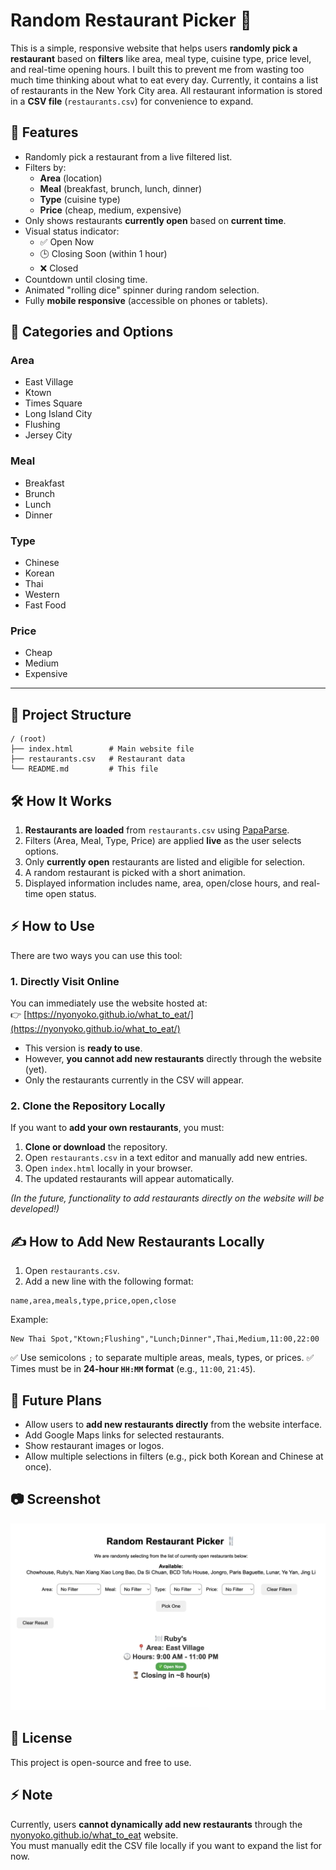 # Random Restaurant Picker 🍴

This is a simple, responsive website that helps users **randomly pick a restaurant** based on **filters** like area, meal type, cuisine type, price level, and real-time opening hours. I built this to prevent me from wasting too much time thinking about what to eat every day. Currently, it contains a list of restaurants in the New York City area. All restaurant information is stored in a **CSV file** (`restaurants.csv`) for convenience to expand.

## 🌟 Features

- Randomly pick a restaurant from a live filtered list.
- Filters by:
  - **Area** (location)
  - **Meal** (breakfast, brunch, lunch, dinner)
  - **Type** (cuisine type)
  - **Price** (cheap, medium, expensive)
- Only shows restaurants **currently open** based on **current time**.
- Visual status indicator:
  - ✅ Open Now
  - 🕒 Closing Soon (within 1 hour)
  - ❌ Closed
- Countdown until closing time.
- Animated "rolling dice" spinner during random selection.
- Fully **mobile responsive** (accessible on phones or tablets).

## 📄 Categories and Options

### Area

- East Village
- Ktown
- Times Square
- Long Island City
- Flushing
- Jersey City

### Meal

- Breakfast
- Brunch
- Lunch
- Dinner

### Type

- Chinese
- Korean
- Thai
- Western
- Fast Food

### Price

- Cheap
- Medium
- Expensive

---

## 📁 Project Structure

```
/ (root)
├── index.html        # Main website file
├── restaurants.csv   # Restaurant data
└── README.md         # This file
```

## 🛠️ How It Works

1. **Restaurants are loaded** from `restaurants.csv` using [PapaParse](https://www.papaparse.com/).
2. Filters (Area, Meal, Type, Price) are applied **live** as the user selects options.
3. Only **currently open** restaurants are listed and eligible for selection.
4. A random restaurant is picked with a short animation.
5. Displayed information includes name, area, open/close hours, and real-time open status.

## ⚡ How to Use

There are two ways you can use this tool:

### 1. Directly Visit Online

You can immediately use the website hosted at:  
👉 [https://nyonyoko.github.io/what_to_eat/](https://nyonyoko.github.io/what_to_eat/)

- This version is **ready to use**.
- However, **you cannot add new restaurants** directly through the website (yet).
- Only the restaurants currently in the CSV will appear.

### 2. Clone the Repository Locally

If you want to **add your own restaurants**, you must:

1. **Clone or download** the repository.
2. Open `restaurants.csv` in a text editor and manually add new entries.
3. Open `index.html` locally in your browser.
4. The updated restaurants will appear automatically.

_(In the future, functionality to add restaurants directly on the website will be developed!)_

## ✍️ How to Add New Restaurants Locally

1. Open `restaurants.csv`.
2. Add a new line with the following format:

```csv
name,area,meals,type,price,open,close
```

Example:

```csv
New Thai Spot,"Ktown;Flushing","Lunch;Dinner",Thai,Medium,11:00,22:00
```

✅ Use semicolons `;` to separate multiple areas, meals, types, or prices.
✅ Times must be in **24-hour `HH:MM` format** (e.g., `11:00`, `21:45`).

## 🚀 Future Plans

- Allow users to **add new restaurants directly** from the website interface.
- Add Google Maps links for selected restaurants.
- Show restaurant images or logos.
- Allow multiple selections in filters (e.g., pick both Korean and Chinese at once).

## 📷 Screenshot

![Random Restaurant Picker Screenshot](screenshot.png)

## 💬 License

This project is open-source and free to use.

## ⚡ Note

Currently, users **cannot dynamically add new restaurants** through the [nyonyoko.github.io/what_to_eat](https://nyonyoko.github.io/what_to_eat/) website.  
You must manually edit the CSV file locally if you want to expand the list for now.
